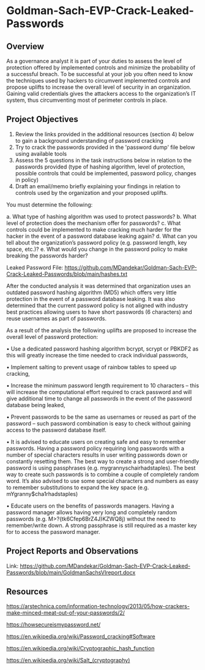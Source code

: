 # Goldman-Sach-EVP-Crack-Leaked-Passwords

## Overview

As a governance analyst it is part of your duties to assess the level of protection offered by implemented controls and minimize the probability of a successful breach. To be successful at your job you often need to know the techniques used by hackers to circumvent implemented controls and propose uplifts to increase the overall level of security in an organization. Gaining valid credentials gives the attackers access to the organization’s IT system, thus circumventing most of perimeter controls in place.

## Project Objectives
1. Review the links provided in the additional resources (section 4) below to gain a background understanding of password cracking
2. Try to crack the passwords provided in the 'password dump' file below using available tools
3. Assess the 5 questions in the task instructions below in relation to the passwords provided (type of hashing algorithm, level of protection, possible controls that could be implemented, password policy, changes in policy)
4. Draft an email/memo briefly explaining your findings in relation to controls used by the organization and your proposed uplifts.

You must determine the following:

a. What type of hashing algorithm was used to protect passwords?
b. What level of protection does the mechanism offer for passwords?
c. What controls could be implemented to make cracking much harder for the hacker in the event of a password database leaking again?
d. What can you tell about the organization’s password policy (e.g. password length, key space, etc.)?
e. What would you change in the password policy to make breaking the passwords harder? 

Leaked Password File: https://github.com/MDandekar/Goldman-Sach-EVP-Crack-Leaked-Passwords/blob/main/hashes.txt

After the conducted analysis it was determined that organization uses an outdated password hashing algorithm (MD5) which offers very little protection in the event of a password database leaking. It was also determined that the current password policy is not aligned with industry best practices allowing users to have short passwords (6 characters) and reuse usernames as part of passwords.

As a result of the analysis the following uplifts are proposed to increase the overall level of password protection:

• Use a dedicated password hashing algorithm bcrypt, scrypt or PBKDF2 as this will greatly increase the time needed to crack individual passwords,

• Implement salting to prevent usage of rainbow tables to speed up cracking,

• Increase the minimum password length requirement to 10 characters – this will increase the computational effort required to crack password and will give additional time to change all passwords in the event of the password database being leaked,

• Prevent passwords to be the same as usernames or reused as part of the password – such password combination is easy to check without gaining access to the password database itself.

• It is advised to educate users on creating safe and easy to remember passwords. Having a password policy requiring long passwords with a number of special characters results in user writing passwords down or constantly resetting them. The best way to create a strong and user-friendly password is using passphrases (e.g. mygrannyschairhadstaples). The best way to create such passwords is to combine a couple of completely random word. It’s also advised to use some special characters and numbers as easy to remember substitutions to expand the key space (e.g. mYgranny$cha1rhadstaples)

• Educate users on the benefits of passwords managers. Having a password manager allows having very long and completely random passwords (e.g. M>?{tk6Cfep6BrZ4J)KZWQ8j) without the need to remember/write down. A strong passphrase is still required as a master key for to access the password manager.

## Project Reports and Observations

Link: https://github.com/MDandekar/Goldman-Sach-EVP-Crack-Leaked-Passwords/blob/main/GoldmanSachsVIreport.docx

## Resources

https://arstechnica.com/information-technology/2013/05/how-crackers-make-minced-meat-out-of-your-passwords/2/

https://howsecureismypassword.net/

https://en.wikipedia.org/wiki/Password_cracking#Software

https://en.wikipedia.org/wiki/Cryptographic_hash_function

https://en.wikipedia.org/wiki/Salt_(cryptography)
